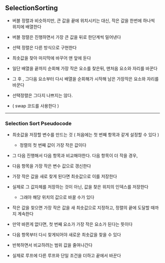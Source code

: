 ## SelectionSorting

- 버블 정렬과 비슷하지만, 큰 값을 끝에 위치시키는 대신, 작은 값을 한번에 하나씩 위치에 배열한다


- 버블 정렬은 진행하면서 가장 큰 값을 뒤로 한단계씩 밀어낸다


- 선택 정렬은 다른 방식으로 구현한다


- 최솟값을 찾아 마지막에 바꾸어 맨 앞에 둔다


- 일단 배열을 끝까지 순회해 가장 작은 요소를 찾은뒤, 맨처음 요소와 자리를 바꾼다


- 그 후 , 그다음 요소부터 다시 배열을 순회해가 시작해 남은 가장작은 요소와 자리를 바꾼다


- 선택정렬은 그다지 나쁘지는 않다.
- ( swap 코드를 사용한다 )

---

### Selection Sort Pseudocode

- 최솟값을 저장할 변수를 만드는 것 ( 처음에는 첫 번째 항목과 같게 설정할 수 있다 )
  - 정렬의 첫 번째 값이 가장 작은 값이다


- 그 다음 진행해서 다음 항목과 비교해야한다. 다음 항목이 더 작을 경우,
- 다음 항목을 가장 작은 변수 값으로 갱신한다


- 가장 작은 값을 새로 찾게 된다면 최솟값으로 이를 저장한다


- 실제로 그 값자체를 저장하는 것이 아닌, 값을 찾은 위치의 인덱스를 저장한다
  - 그래야 해당 위치의 값으로 바꿀 수가 있다


- 작은 값을 찾으면 가장 작은 값을 새 최솟값으로 지정하고, 정렬의 끝에 도달할 때까지 계속한다


- 만약 바뀐게 없다면, 첫 번째 요소가 가장 작은 요소가 된다는 뜻이다


- 다음 항목부터 다시 찾게되어야 새로운 최솟값을 찾을 수 있다


- 반복하면서 비교하려는 범위 값을 줄여나간다


- 실제로 루프에 다른 루프와 단일 조건을 더하고 끝에서 바꾼다